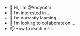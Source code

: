 - 👋 Hi, I’m @Andyrathi
- 👀 I’m interested in ...
- 🌱 I’m currently learning ...
- 💞️ I’m looking to collaborate on ...
- 📫 How to reach me ...

<!---
Andyrathi/Andyrathi is a ✨ special ✨ repository because its `README.md` (this file) appears on your GitHub profile.
You can click the Preview link to take a look at your changes.
--->
